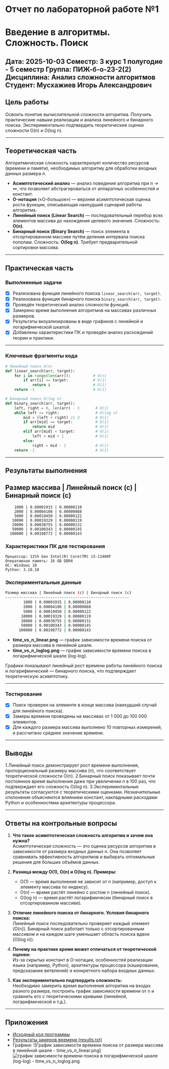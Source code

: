 # Отчет по лабораторной работе №1
# Введение в алгоритмы. Сложность. Поиск

**Дата:** 2025-10-03
**Семестр:** 3 курс 1 полугодие - 5 семестр
**Группа:** ПИЖ-б-о-23-2(2)
**Дисциплина:** Анализ сложности алгоритмов
**Студент:** Мусхажиев Игорь Александрович  
---

## Цель работы
Освоить понятие вычислительной сложности алгоритма. Получить практические навыки реализации и анализа линейного и бинарного поиска. Экспериментально подтвердить теоретические оценки сложности O(n) и O(log n).

---

## Теоретическая часть
Алгоритмическая сложность характеризует количество ресурсов (времени и памяти), необходимых алгоритму для обработки входных данных размера *n*.

- **Асимптотический анализ** — анализ поведения алгоритма при *n → ∞*, что позволяет абстрагироваться от аппаратных особенностей и констант.
- **O-нотация** («О-большое») — верхняя асимптотическая оценка роста функции, описывающая наихудший сценарий работы алгоритма.
- **Линейный поиск (Linear Search)** — последовательный перебор всех элементов массива до нахождения целевого значения. Сложность: **O(n)**.
- **Бинарный поиск (Binary Search)** — поиск элемента в отсортированном массиве путём деления интервала поиска пополам. Сложность: **O(log n)**. Требует предварительной сортировки массива.

---

## Практическая часть

### Выполненные задачи
- [x] Реализована функция линейного поиска `linear_search(arr, target)`.
- [x] Реализована функция бинарного поиска `binary_search(arr, target)`.
- [x] Проведён теоретический анализ сложности функций.
- [x] Замерено время выполнения алгоритмов на массивах различных размеров.
- [x] Результаты визуализированы в виде графиков с линейной и логарифмической шкалой.
- [x] Добавлены характеристики ПК и проведён анализ расхождений теории и практики.

---

### Ключевые фрагменты кода
```python
# Линейный поиск O(n)
def linear_search(arr, target):
    for i in range(len(arr)):          # O(n)
        if arr[i] == target:           # O(1)
            return i                   # O(1)
    return -1                          # O(1)

# Бинарный поиск O(log n)
def binary_search(arr, target):
    left, right = 0, len(arr) - 1       # O(1)
    while left <= right:                # O(log n)
        mid = (left + right) // 2       # O(1)
        if arr[mid] == target:          # O(1)
            return mid                  # O(1)
        elif arr[mid] < target:         # O(1)
            left = mid + 1              # O(1)
        else:
            right = mid - 1             # O(1)
    return -1                           # O(1)
```

---

## Результаты выполнения
Размер массива | Линейный поиск (с) | Бинарный поиск (с)
------------------------------------------------------- 
        1000 | 0.00001915 | 0.00000110
        2000 | 0.00004108 | 0.00000088
        5000 | 0.00010450 | 0.00000122
       10000 | 0.00019329 | 0.00000119
       20000 | 0.00038755 | 0.00000131
       50000 | 0.00100343 | 0.00000145
      100000 | 0.00198772 | 0.00000143

### Характеристики ПК для тестирования
```
Процессор: 12th Gen Intel(R) Core(TM) i5-12400F
Оперативная память: 16 GB DDR4
ОС: Windows 10
Python: 3.10.10
```

### Экспериментальные данные
```bash
Размер массива | Линейный поиск (с) | Бинарный поиск (с)
------------------------------------------------------- 
        1000 | 0.00001915 | 0.00000110
        2000 | 0.00004108 | 0.00000088
        5000 | 0.00010450 | 0.00000122
       10000 | 0.00019329 | 0.00000119
       20000 | 0.00038755 | 0.00000131
       50000 | 0.00100343 | 0.00000145
      100000 | 0.00198772 | 0.00000143

```

- **time_vs_n_linear.png** — график зависимости времени поиска от размера массива в линейной шкале.  
- **time_vs_n_loglog.png** — график зависимости времени поиска в логарифмической шкале (log-log).

Графики показывают линейный рост времени работы линейного поиска и логарифмический — бинарного поиска, что подтверждает теоретическую асимптотику.

---

### Тестирование
- [x] Поиск проверен на элементе в конце массива (наихудший случай для линейного поиска).
- [x] Замеры времени проведены на массивах от 1 000 до 100 000 элементов.
- [x] Для каждого размера массива выполнено 10 повторных измерений, и рассчитано среднее значение времени.

---

## Выводы
1.Линейный поиск демонстрирует рост времени выполнения, пропорциональный размеру массива (n), что соответствует теоретической сложности O(n).
2.Бинарный поиск показывает почти постоянное время выполнения даже при увеличении n в 100 раз, что подтверждает его сложность O(log n).
3.Экспериментальные результаты согласуются с теоретическими оценками. Незначительные отклонения объясняются влиянием констант, накладными расходами Python и особенностями архитектуры процессора. 

---

## Ответы на контрольные вопросы
1. **Что такое асимптотическая сложность алгоритма и зачем она нужна?**  
  Асимптотическая сложность — это оценка ресурсов алгоритма в зависимости от размера входных данных n. Она позволяет сравнивать эффективность алгоритмов и выбирать оптимальные решения для больших объёмов данных.

2. **Разница между O(1), O(n) и O(log n). Примеры:**  
   - O(1) — время выполнения не зависит от n (например, доступ к элементу массива по индексу).
   - O(n) — время растёт линейно с ростом n (линейный поиск).
   - O(log n) — время растёт логарифмически (бинарный поиск в отсортированном массиве).

3. **Отличие линейного поиска от бинарного. Условия бинарного поиска:**  
   Линейный поиск последовательно проверяет каждый элемент (O(n)). Бинарный поиск работает только с отсортированным массивом и на каждом шаге уменьшает область поиска вдвое (O(log n)).

4. **Почему на практике время может отличаться от теоретической оценки:**  
   Из-за скрытых констант в O-нотации, особенностей реализации языка (например, Python), архитектуры процессора (кэширование, предсказание ветвлений) и конкретного набора входных данных.

5. **Как экспериментально подтвердить сложность:**  
   Необходимо замерить время выполнения алгоритма на входах разного размера, построить график зависимости времени от n и сравнить его с теоретическими кривыми (линейной, логарифмической и т.д.).

---

## Приложения
- [Исходный код программы](./search_comparsion.py)  
- [Результаты замеров времени (results.txt)](./results.txt)  
- Графики:
![График зависимости времени поиска от размера массива в линейной шкале - time_vs_n_linear.png]![график зависимости времени поиска в логарифмической шкале (log-log) - time_vs_n_loglog.png](./search_comparsion.png)

